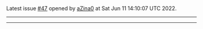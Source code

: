 ## 

Latest issue [#47](https://api.github.com/repos/nbakotic/GameProject/issues/47) opened by [aZina0](https://github.com/aZina0) at Sat Jun 11 14:10:07 UTC 2022.

---



---

